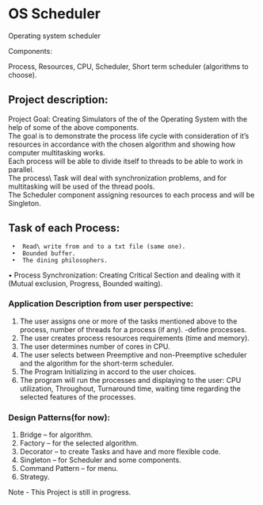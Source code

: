 # OS Scheduler 
Operating system scheduler

Components:

Process, Resources, CPU, Scheduler, Short term scheduler (algorithms to choose).

## Project description:

Project Goal:
    Creating Simulators of the of the Operating System with the help of some of the above components.           
    The goal is to demonstrate the process life cycle with consideration of it’s resources in accordance with the chosen algorithm and showing how computer multitasking works.     
    Each process will be able to divide itself to threads to be able to work in parallel.        
    The process\ Task will deal with synchronization problems, and for multitasking will be used of the  thread pools.              
    The Scheduler component assigning resources to each process and will be Singleton.
    
## Task of each Process:
     •	Read\ write from and to a txt file (same one).  
     •	Bounded buffer.     
     •	The dining philosophers.

•	Process Synchronization: Creating Critical Section and dealing with it (Mutual exclusion, Progress, Bounded waiting). 

### Application Description from user perspective:

1.	The user assigns one or more of the tasks mentioned above to the process, number of threads for a process (if any). -define processes.
2.	The user creates process resources requirements (time and memory).
3.	The user determines number of cores in CPU.
4.	The user selects between Preemptive and non-Preemptive scheduler and the algorithm for the short-term scheduler.  
5.  The Program Initializing in accord to the user choices.
6.	The program will run the processes and displaying to the user: CPU utilization, Throughout, Turnaround time, waiting time regarding the selected features of the processes.
      
### Design Patterns(for now):
1.	Bridge – for algorithm.
2.	Factory – for the selected algorithm.
3.	Decorator – to create Tasks and have and more flexible code.
4.	Singleton – for Scheduler and some components.
5.	Command Pattern – for menu.
6.	Strategy.



Note - This Project is still in progress.

